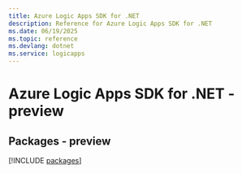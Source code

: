 ```yaml
---
title: Azure Logic Apps SDK for .NET
description: Reference for Azure Logic Apps SDK for .NET
ms.date: 06/19/2025
ms.topic: reference
ms.devlang: dotnet
ms.service: logicapps
---
```

# Azure Logic Apps SDK for .NET - preview
## Packages - preview
[!INCLUDE [packages](logic-apps-index.md)]